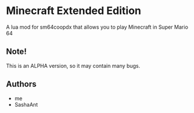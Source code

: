 # Minecraft Extended Edition
A lua mod for sm64coopdx that allows you to play Minecraft in Super Mario 64

## Note!
This is an ALPHA version, so it may contain many bugs.

## Authors
 - me
 - SashaAnt
